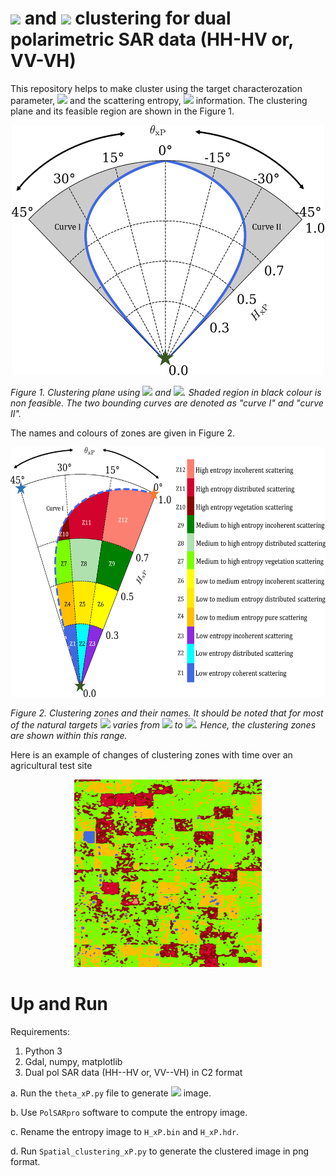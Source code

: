 # ![](https://latex.codecogs.com/gif.latex?\Theta_{\text{xP}}) and ![](https://latex.codecogs.com/gif.latex?H_{\text{xP}}) clustering for dual polarimetric SAR data (HH-HV or, VV-VH)

This repository helps to make cluster using the target characterozation parameter, ![](https://latex.codecogs.com/gif.latex?\Theta_{\text{xP}}) and the scattering entropy, ![](https://latex.codecogs.com/gif.latex?H_{\text{xP}}) information. The clustering plane and its feasible region are shown in the Figure 1.

<p align="center">
<img src="theta_entropy_theoretical_general_.png" width="500" height="400" alt = "Clustering plane. Shaded region is non feasible">
  
<em align="center">Figure 1. Clustering plane using ![](https://latex.codecogs.com/gif.latex?\Theta_{\text{xP}}) and ![](https://latex.codecogs.com/gif.latex?H_{\text{xP}}). Shaded region in black colour is non feasible. The two bounding curves are denoted as "curve I" and "curve II".</em>
</p>

The names and colours of zones are given in Figure 2.

<p align="center">
<img src="theta_entropy_theoretical_zones_.png" width="600" height="400" alt = "Clustering plane. Shaded region is non feasible">
  
<em align="center">Figure 2. Clustering zones and their names. It should be noted that for most of the natural targets ![](https://latex.codecogs.com/gif.latex?\Theta_{\text{xP}}) varies from ![](https://latex.codecogs.com/gif.latex?0^{\circ}) to ![](https://latex.codecogs.com/gif.latex?45^{\circ}). Hence, the clustering zones are shown within this range.</em>
</p>

Here is an example of changes of clustering zones with time over an agricultural test site

<p align="center">
<img src="time_series.gif" width="300" height="300" alt = "Time series">
</p>

# Up and Run

Requirements:

1. Python 3
2. Gdal, numpy, matplotlib
3. Dual pol SAR data (HH--HV or, VV--VH) in C2 format

a. Run the `theta_xP.py` file to generate ![](https://latex.codecogs.com/gif.latex?\Theta_{\text{xP}}) image.

b. Use `PolSARpro` software to compute the entropy image.

c. Rename the entropy image to `H_xP.bin` and `H_xP.hdr`.

d. Run `Spatial_clustering_xP.py` to generate the clustered image in png format.
